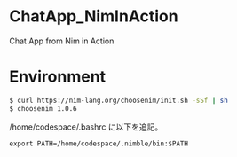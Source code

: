 # ChatApp_NimInAction

Chat App from Nim in Action

# Environment

```bash
$ curl https://nim-lang.org/choosenim/init.sh -sSf | sh
$ choosenim 1.0.6
```

/home/codespace/.bashrc に以下を追記。

```
export PATH=/home/codespace/.nimble/bin:$PATH
```
